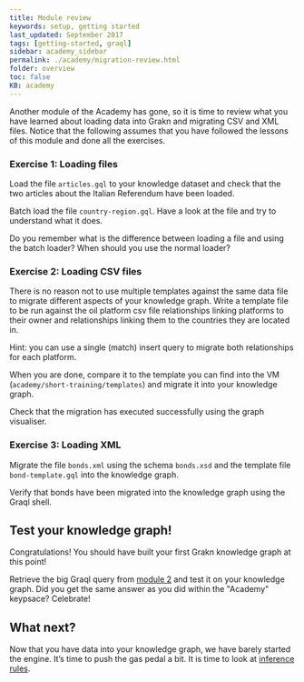 ```yaml
---
title: Module review
keywords: setup, getting started
last_updated: September 2017
tags: [getting-started, graql]
sidebar: academy_sidebar
permalink: ./academy/migration-review.html
folder: overview
toc: false
KB: academy
---
```


Another module of the Academy has gone, so it is time to review what you have learned about loading data into Grakn and migrating CSV and XML files. Notice that the following assumes that you have followed the lessons of this module and done all the exercises.

### Exercise 1: Loading files
Load the file `articles.gql` to your knowledge dataset and check that the two articles about the Italian Referendum have been loaded.

Batch load the file `country-region.gql`. Have a look at the file and try to understand what it does.

Do you remember what is the difference between loading a file and using the batch loader? When should you use the normal loader?

### Exercise 2: Loading CSV files
There is no reason not to use multiple templates against the same data file to migrate different aspects of your knowledge graph. Write a template file to be run against the oil platform csv file relationships linking platforms to their owner and relationships linking them to the countries they are located in.

Hint: you can use a single (match) insert query to migrate both relationships for each platform.

When you are done, compare it to the template you can find into the VM (`academy/short-training/templates`) and migrate it into your knowledge graph.

Check that the migration has executed successfully using the graph visualiser.

### Exercise 3: Loading XML
Migrate the file `bonds.xml` using the schema `bonds.xsd` and the template file `bond-template.gql` into the knowledge graph.

Verify that bonds have been migrated into the knowledge graph using the Graql shell.

## Test your knowledge graph!
Congratulations! You should have built your first Grakn knowledge graph at this point!

Retrieve the big Graql query from [module 2](./graql-intro.html) and test it on your knowledge graph. Did you get the same answer as you did within the "Academy" keypsace? Celebrate!

## What next?
Now that you have data into your knowledge graph, we have barely started the engine. It’s time to push the gas pedal a bit. It is time to look at [inference rules](./reasoner-intro.html).
